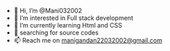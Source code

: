 - 👋 Hi, I’m @Mani032002
- 👀 I’m interested in Full stack development 
- 🌱 I’m currently learning Html and CSS 
- 💞️ searching for source codes
- 📫 Reach me on manigandan22032002@gmail.com

<!---
Mani032002/Mani032002 is a ✨ special ✨ repository because its `README.md` (this file) appears on your GitHub profile.
You can click the Preview link to take a look at your changes.
--->
